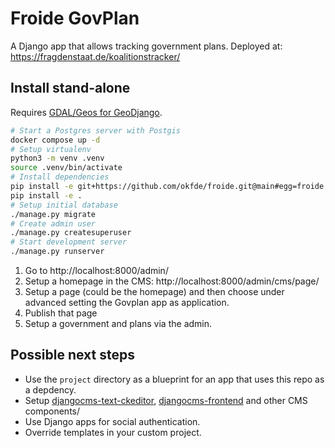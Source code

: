 # Froide GovPlan

A Django app that allows tracking government plans. Deployed at: https://fragdenstaat.de/koalitionstracker/


## Install stand-alone

Requires [GDAL/Geos for GeoDjango](https://docs.djangoproject.com/en/4.1/ref/contrib/gis/install/geolibs/).

```bash
# Start a Postgres server with Postgis
docker compose up -d
# Setup virtualenv
python3 -m venv .venv
source .venv/bin/activate
# Install dependencies
pip install -e git+https://github.com/okfde/froide.git@main#egg=froide
pip install -e .
# Setup initial database
./manage.py migrate
# Create admin user
./manage.py createsuperuser
# Start development server
./manage.py runserver
```


1. Go to http://localhost:8000/admin/
2. Setup a homepage in the CMS: http://localhost:8000/admin/cms/page/
3. Setup a page (could be the homepage) and then choose under advanced setting the Govplan app as application.
4. Publish that page
5. Setup a government and plans via the admin.

## Possible next steps

- Use the `project` directory as a blueprint for an app that uses this repo as a depdency.
- Setup [djangocms-text-ckeditor](https://github.com/django-cms/djangocms-text-ckeditor), [djangocms-frontend](https://github.com/django-cms/djangocms-frontend) and other CMS components/
- Use Django apps for social authentication.
- Override templates in your custom project.
